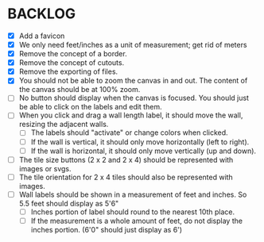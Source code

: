 # BACKLOG
* [x] Add a favicon
* [x] We only need feet/inches as a unit of measurement; get rid of meters 
* [x] Remove the concept of a border.
* [x] Remove the concept of cutouts.
* [x] Remove the exporting of files.
* [x] You should not be able to zoom the canvas in and out.  The content of the canvas should be at 100% zoom.
* [ ] No button should display when the canvas is focused.  You should just be able to click on the labels and edit them.
* [ ] When you click and drag a wall length label, it should move the wall, resizing the adjacent walls.
    * [ ] The labels should "activate" or change colors when clicked.
    * [ ] If the wall is vertical, it should only move horizontally (left to right).
    * [ ] If the wall is horizontal, it should only move vertically (up and down).
* [ ] The tile size buttons (2 x 2 and 2 x 4) should be represented with images or svgs.
* [ ] The tile orientation for 2 x 4 tiles should also be represented with images.
* [ ] Wall labels should be shown in a measurement of feet and inches.  So 5.5 feet should display as 5'6"
    * [ ] Inches portion of label should round to the nearest 10th place.
    * [ ] If the measurement is a whole amount of feet, do not display the inches portion. (6'0" should just display as 6')